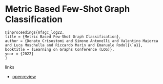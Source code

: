 # Metric Based Few-Shot Graph Classification

```
@inproceedings{mfsgc_log22,
title = {Metric Based Few-Shot Graph Classification},
author = {Donato Crisostomi and Simone Antonelli and Valentino Maiorca and Luca Moschella and Riccardo Marin and Emanuele Rodol{\`a}},
booktitle = {Learning on Graphs Conference (LOG)},
year = {2022}
}
```

links
- [openreview](https://openreview.net/forum?id=VBXRMnRBfRF)
